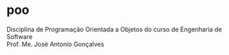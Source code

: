 # poo
Disciplina de Programação Orientada a Objetos do curso de Engenharia de Software</br>
Prof. Me. José Antonio Gonçalves
